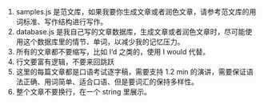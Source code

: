 1. samples.js 是范文库，如果我要你生成文章或者润色文章，请参考范文库的用词标准、写作结构进行写作。
2. database.js 是我自己写的文章数据库，生成文章或者润色文章时，尽可能使用这个数据库里的情节、单词，以减少我的记忆压力。
3. 所有的文章都不要缩写，比如 I‘d 之类的，使用 I would 代替。
4. 行文要富有逻辑，不要来回跳跃
5. 这里的每篇文章都是口语考试逐字稿，需要支持 1.2 min 的演讲，需要保证语法正确、用词简单、适合口语、但是要词汇的保持多样性。
6. 整个文章不要换行，在一个 string 里展示。